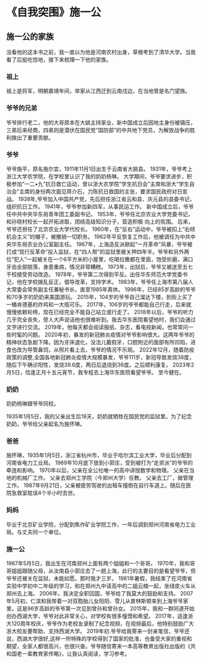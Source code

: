 # 《自我突围》施一公



## 施一公的家族

没看他的这本书之前，我一直以为他是河南农村出身，草根考到了清华大学。当我看了后挺吃惊地，接下来梳理一下他的家族。

### 祖上

祖上是将军，明朝嘉靖年间，举家从江西迁到云南戍边，在当地曾是名门望族。

### 爷爷的兄弟

爷爷排行老二，他的大哥原本在大姚主持家业，新中国成立后因地主身份被镇压，三弟后来经商，四弟则是潜伏在国民党“国防部”的中共地下党员，为解放战争的胜利做出了重要贡献。

### 爷爷

爷爷施平，原名施尔宜，1911年11月1日出生于云南省大姚县。
1931年，爷爷考上浙江大学农学院，在学校里认识了我的奶奶杨琳。
大学期间，爷爷要求进步，积极参加“一二•九”抗日救亡运动，曾以浙大农学院“学生抗日会”主席和浙大“学生自治会”主席的身份两次面见蒋介石，力陈抗日救国的主张，要求国民政府对日宣战。
1938年,爷爷加入中国共产党，先后担任浙江省云和县、庆元县的县委书记，组织抗日工作。
1941年，爷爷参加新四军，从事民运工作。
新中国成立后，爷爷任中共中央华东局青年团工委副书记。
1953年，爷爷任北京农业大学党委书记，和孙晓村校长一起开拓进取，团结高级知识分子，营造积极
向上的氛围。
后来，爷爷还担任了北京农业大学代校长。
1960年，在“反右”运动中，爷爷被扣上“右倾机会主义”的帽子，被撤销一切职务。
1962年平反恢复工作后，他被调任为中共中央华东局农业办公室副主任。
1967年，上海造反派掀起“一月革命”风暴，爷爷被打成“现行反革命”投入监狱，在“四人帮”的监狱里被关押四年半。爷爷和另外两位“犯人”一起被关在一个6平方米的小屋里，吃喝拉撒都在里面，饱受折磨，满口牙齿全部脱落，身患重病，情况非常糟糕。
1973年，出狱后，爷爷又被送至五七干校接受劳动改造。
1978年，爷爷第二次得到平反。出任华东师范大学党委书记，他在学校拨乱反正，倡导改革，支持学术。
1983年，爷爷任上海市第八届人大常委会常务副主任兼秘书长，直至1985年离休。
1996年，已经85岁高龄的爷爷和70多岁的奶奶来美国游玩。
2015年，104岁的爷爷自己溜达下楼，到街上买了一桶肯德基的炸鸡和一大瓶可乐。
2017年，106岁的爷爷都能自己行走，后来就慢慢依赖轮椅，现在已经完全不能自己站立或行走了。
2018年以后，爷爷的听力几乎完全丧失，旁人大声说话他也很难听到。我去华东医院看望他时，我们会通过文字进行交流。
2019年，他每天都会阅读报纸、杂志，看电视新闻，也常常问一些时髦的问题。
2020年初，暴发的新冠肺炎疫情对爷爷影响很大。这两年爷爷的精神状态急剧下降。因为牙床退化，没法儿戴假牙，口腔附近的面部有所凹陷，进食也改为导管鼻饲，从照片看上去，爷爷的情况不乐观。
2022年12月，随着防疫政策的调整,全国各地新冠肺炎疫情大规模暴发，爷爷111岁，新冠导致发烧38度，随后下午确诊阳性，发烧39.6度，两日后退烧到36度。之后顺利康复。
2023年2月5日，恰逢正月十五元宵节，我专程去上海华东医院看望爷爷。
至今健在。

### 奶奶

奶奶杨琳跟爷爷同校。

1935年1月5日，我的父亲出生后18天，奶奶就牺牲在国民党的监狱里。为了纪念奶奶，爷爷给父亲起名为施怀琳。

### 爸爸

施怀琳，1935年1月5日，浙江省杭州市，毕业于哈尔滨工业大学，毕业后分配到河南省电力工业局。
1969年10月底下放到小郭庄，受到被打为“走资派”的爷爷的牵连和影响。
1970年以后，父亲在全公社唯一的高中讲授数学和物理。
父亲在当地的机械厂工作。
父亲去郑州工学院（今郑州大学）任教。
父亲去工厂，做管理工作。
1987年9月21日，父亲被疲劳驾驶的出租车撞倒在自行车道上。随后在医院急救室耽误4个半小时去世。

### 妈妈

毕业于北京矿业学院，分配到焦作矿业学院工作，一年后调到郑州河南省电力工业局。与丈夫同一个单位。

### 施一公

1967年5月5日，我出生在河南郑州上面有两个姐姐和一个哥哥。
1970年，我和哥哥姐姐跟随父母，从汝南县小郭庄去了一趟上海，此行的主要目的是看望爷爷，但爷爷还被关在监狱，未能如愿。那时我才三岁。
1981年暑假，我结束了在河南省实验中学初中二年级的学习，和在郑州九中读高中的二姐云楠一起，坐绿皮火车从郑州去上海。
2006年，我决定全职回国，爷爷给了我莫大的鼓励和支持。
2007年5月初，仁滨和我带着一对双胞胎儿女阳阳、雪儿从普林斯顿来到上海爷爷家里。这是96岁高龄的爷爷第一次见到曾孙和曾孙女。
2015年，我和一群同道开始创办西湖大学，爷爷对此非常关心，对学校有很多憧憬和希望。
2017年，适逢浙大120周年校庆，爷爷作为老校友录制了纪念视频，在视频最后，他特别鼓励广大浙大校友要帮助、支持西湖大学。
2019年初.爷爷给我寄来一封亲笔信，爷爷还说，西湖大学很好,这样一所特殊的学校得到了国家的批准，也备受大家的重视和期望，全家人都很高兴，也很兴奋。爷爷随信寄来一本高等教育出版社出版的《共和国老一辈教育家传略》，让我认真阅读，学习参考。
